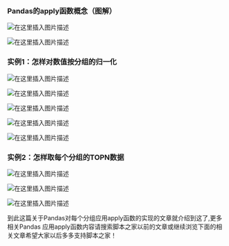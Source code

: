 ###  Pandas的apply函数概念（图解）

![在这里插入图片描述](https://img.jbzj.com/file_images/article/202012/202012130927004.jpg)  

![在这里插入图片描述](https://img.jbzj.com/file_images/article/202012/202012130927005.jpg)

###  实例1：怎样对数值按分组的归一化

![在这里插入图片描述](https://img.jbzj.com/file_images/article/202012/202012130927016.jpg)  

![在这里插入图片描述](https://img.jbzj.com/file_images/article/202012/202012130927017.jpg)  

![在这里插入图片描述](https://img.jbzj.com/file_images/article/202012/202012130927018.jpg)  

![在这里插入图片描述](https://img.jbzj.com/file_images/article/202012/202012130927029.jpg)  

![在这里插入图片描述](https://img.jbzj.com/file_images/article/202012/2020121309270210.jpg)

###  实例2：怎样取每个分组的TOPN数据

![在这里插入图片描述](https://img.jbzj.com/file_images/article/202012/2020121309270211.jpg)  

![在这里插入图片描述](https://img.jbzj.com/file_images/article/202012/2020121309270212.jpg)  

![在这里插入图片描述](https://img.jbzj.com/file_images/article/202012/2020121309270213.jpg)

到此这篇关于Pandas对每个分组应用apply函数的实现的文章就介绍到这了,更多相关Pandas
应用apply函数内容请搜索脚本之家以前的文章或继续浏览下面的相关文章希望大家以后多多支持脚本之家！

